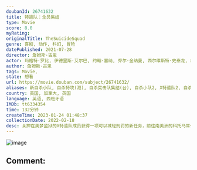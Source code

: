 ```yaml
---
doubanId: 26741632
title: 特遣队：全员集结
type: Movie
score: 8.0
myRating: 
originalTitle: TheSuicideSquad
genre: 喜剧, 动作, 科幻, 冒险
datePublished: 2021-07-28
director: 詹姆斯·古恩
actor: 玛格特·罗比, 伊德里斯·艾尔巴, 约翰·塞纳, 乔尔·金纳曼, 西尔维斯特·史泰龙, 维奥拉·戴维斯, 大卫·达斯马齐连, 迈克尔·鲁克, 杰·科特尼, 彼得·卡帕尔迪, 艾莉丝·布拉加, 皮特·戴维森, 华金·科西奥, 胡安·迭戈·博托, 斯托姆·瑞德, 内森·菲利安, 塔伊加·维迪提, 史蒂夫·阿吉, 肖恩·古恩, 弗卢拉·博格, 约翰·奥斯特兰德, 黄美玲, 丹妮拉·曼希沃, 史蒂芬·布莱克哈特, 詹尼佛·霍兰德, 迪·布拉雷·贝克尔, 雷·埃尔南德斯, 雷纳尔多·法伯勒, 乔希·文图拉, undefined, 米凯拉·霍沃, 林恩·阿什, 安德里娅·安德拉德, 兰德尔·, 迈克尔·艾伦·米利甘, 特伦斯·罗斯摩尔, 娜塔莉·萨福兰, 詹姆斯·威廉·巴拉德, 蒂莫西·卡尔, 玛丽索尔·科雷亚, 约翰·盖蒂尔, 麦克斯威尔·海史密斯, 洛伊德·考夫曼, 迪索·拉莫斯, 弗雷迪·史卓玛, 维多利亚·佩吉·沃特金斯, undefined, 黛安·罗德里格斯
author: 詹姆斯·古恩
tags: Movie, 
state: 想看
url: https://movie.douban.com/subject/26741632/
aliases: 新自杀小队, 自杀特攻(港), 自杀突击队集结(台), 自杀小队2, X特遣队2, 自杀突击队2, Suicide_Squad_2
country: 美国, 加拿大, 英国
language: 英语, 西班牙语
IMDb: tt6334354
time: 132分钟
createTime: 2023-01-24 01:48:37
collectionDate: 2022-02-18
desc: 关押在美梦监狱的X特遣队成员获得一项可以减轻刑罚的新任务，前往南美洲的科托马耳他岛国，摧毁纳粹时期遗留的约顿海姆监狱和实验室，它当前用于关押该国的政治犯并施行人体实验。执行任务期间，X特遣队遭遇巨型外...
---
```


![image](p2637099125.jpg)

Comment: 
---


